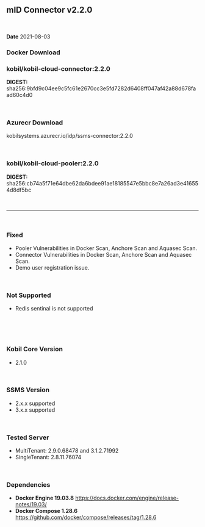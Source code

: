 
## mID Connector v2.2.0

<br/>

**Date** 2021-08-03

### **Docker Download**

### kobil/kobil-cloud-connector:2.2.0
**DIGEST:** sha256:9bfd9c04ee9c5fc61e2670cc3e5fd7282d6408ff047af42a88d678faad60c4d0

<br/>

### **Azurecr Download**
kobilsystems.azurecr.io/idp/ssms-connector:2.2.0

<br/>

### kobil/kobil-cloud-pooler:2.2.0
**DIGEST:** sha256:cb74a5f71e64dbe62da6bdee91ae18185547e5bbc8e7a26ad3e416554d8df5bc

<br/>

------------------------------------
<br/>


### Fixed
* Pooler Vulnerabilities in Docker Scan, Anchore Scan and Aquasec Scan.
* Connector Vulnerabilities in Docker Scan, Anchore Scan and Aquasec Scan.
* Demo user registration issue.

<br/>

### Not Supported
* Redis sentinal is not supported

<br/>
<br/>
<br/>


### Kobil Core Version
* 2.1.0

<br/>

### SSMS Version
* 2.x.x supported
* 3.x.x supported


<br/>

### Tested Server
* MultiTenant: 2.9.0.68478 and 3.1.2.71992 
* SingleTenant: 2.8.11.76074

<br/>

### Dependencies
* **Docker Engine 19.03.8**
https://docs.docker.com/engine/release-notes/19.03/
* **Docker Compose 1.28.6**
https://github.com/docker/compose/releases/tag/1.28.6
